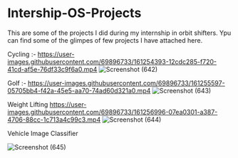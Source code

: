 # Intership-OS-Projects
This are some of the projects I did during my internship in orbit shifters.
Ypu can find some of the glimpes of few projects I have attached here. 

Cycling :- 
https://user-images.githubusercontent.com/69896733/161254393-12cdc285-f720-41cd-af5e-76df33c9f6a0.mp4
![Screenshot (642)](https://user-images.githubusercontent.com/69896733/161255471-f1ca15a7-9eff-4d20-a638-15b4a4efd14e.png)


Golf :-
https://user-images.githubusercontent.com/69896733/161255597-05705bb4-f42a-45e5-aa70-74ad60d321a0.mp4
![Screenshot (643)](https://user-images.githubusercontent.com/69896733/161255729-d8001e43-671a-4711-8d2a-6982e701b5d2.png)

Weight Lifting
https://user-images.githubusercontent.com/69896733/161256996-07ea0301-a387-4706-88cc-1c713a4c99c3.mp4
![Screenshot (644)](https://user-images.githubusercontent.com/69896733/161257086-e3ad2426-93b5-4101-9996-5ebdaec3f5cb.png)

Vehicle Image Classifier

![Screenshot (645)](https://user-images.githubusercontent.com/69896733/161258574-68bf3098-5885-4bdf-af12-4fa7b1d35804.png)

